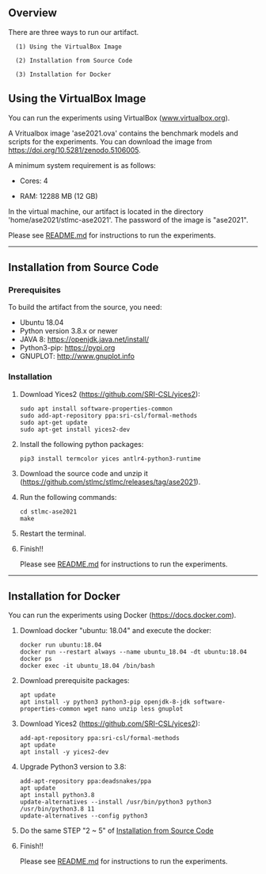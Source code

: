 ## Overview

There are three ways to run our artifact.

      (1) Using the VirtualBox Image 

      (2) Installation from Source Code

      (3) Installation for Docker 
      
## Using the VirtualBox Image

You can run the experiments using VirtualBox (www.virtualbox.org). 

A Vritualbox image 'ase2021.ova' contains the benchmark models and scripts for the experiments. 
You can download the image from https://doi.org/10.5281/zenodo.5106005.

A minimum system requirement is as follows:

  - Cores: 4

  - RAM: 12288 MB (12 GB)

In the virtual machine, our artifact is located in the directory 
'home/ase2021/stlmc-ase2021'. The password of the image is "ase2021".

   Please see [README.md](README.md#running-the-experiments) for instructions to run the experiments.

---

## Installation from Source Code

### Prerequisites

To build the artifact from the source, you need:

- Ubuntu 18.04
- Python version 3.8.x or newer
- JAVA 8: https://openjdk.java.net/install/
- Python3-pip: https://pypi.org
- GNUPLOT: http://www.gnuplot.info

### Installation

1. Download Yices2 (https://github.com/SRI-CSL/yices2):

   ~~~
   sudo apt install software-properties-common
   sudo add-apt-repository ppa:sri-csl/formal-methods
   sudo apt-get update
   sudo apt-get install yices2-dev
   ~~~

2. Install the following python packages:

   ~~~
   pip3 install termcolor yices antlr4-python3-runtime
   ~~~

3. Download the source code and unzip it (https://github.com/stlmc/stlmc/releases/tag/ase2021).
4. Run the following commands:

   ~~~
   cd stlmc-ase2021
   make
   ~~~

5. Restart the terminal.

6. Finish!!

   Please see [README.md](README.md#running-the-experiments) for instructions to run the experiments.

---

## Installation for Docker

You can run the experiments using Docker (https://docs.docker.com).

1. Download docker "ubuntu: 18.04" and execute the docker:

   ~~~
   docker run ubuntu:18.04 
   docker run --restart always --name ubuntu_18.04 -dt ubuntu:18.04 
   docker ps
   docker exec -it ubuntu_18.04 /bin/bash 
   ~~~

2. Download prerequisite packages:

   ~~~
   apt update
   apt install -y python3 python3-pip openjdk-8-jdk software-properties-common wget nano unzip less gnuplot
   ~~~

3. Download Yices2 (https://github.com/SRI-CSL/yices2):

   ~~~
   add-apt-repository ppa:sri-csl/formal-methods
   apt update
   apt install -y yices2-dev
   ~~~

4. Upgrade Python3 version to 3.8:

   ~~~
   add-apt-repository ppa:deadsnakes/ppa
   apt update
   apt install python3.8
   update-alternatives --install /usr/bin/python3 python3 /usr/bin/python3.8 11
   update-alternatives --config python3 
   ~~~

5. Do the same STEP "2 ~ 5" of [Installation from Source Code](INSTALL.md#installation) 

6. Finish!!

   Please see [README.md](README.md#running-the-experiments) for instructions to run the experiments. 

